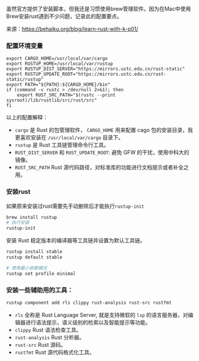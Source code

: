 虽然官方提供了安装脚本，但我还是习惯使用brew管理软件。因为在Mac中使用Brew安装rust遇到不少问题，记录此的配置要点。

来源：https://behaiku.org/blog/learn-rust-with-k-p01/



### 配置环境变量

```shell
export CARGO_HOME=/usr/local/var/cargo
export RUSTUP_HOME=/usr/local/var/rustup
export RUSTUP_DIST_SERVER="https://mirrors.ustc.edu.cn/rust-static"
export RUSTUP_UPDATE_ROOT="https://mirrors.ustc.edu.cn/rust-static/rustup"
export PATH="${PATH}:${CARGO_HOME}/bin"
if (command -v rustc > /dev/null 2>&1); then
    export RUST_SRC_PATH="$(rustc --print sysroot)/lib/rustlib/src/rust/src"
fi
```

以上的配置解释：

- `cargo` 是 Rust 的包管理软件， `CARGO_HOME` 用来配置 cago 包的安装目录，我更喜欢安装在 `/usr/local/var/cargo` 目录下。
- `rustup` 是 Rust 工具链管理命令行工具。
- `RUST_DIST_SERVER` 和 `RUST_UPDATE_ROOT`: 避免 GFW 的干扰，使用中科大的镜像。
- `RUST_SRC_PATH` Rust 源代码路径，对标准库的功能进行文档提示或者补全之用。

### 安装rust

如果原来安装过rust需要先手动删除后才能执行`rustup-init`

```sh
brew install rustup
# 执行安装
rustup-init
```

安装 Rust 稳定版本的编译器等工具链并设置为默认工具链。

```sh 
rustup install stable
rustup default stable

# 使用最小依赖模式
rustup set profile minimal
```

### 安装一些辅助用的工具：

```sh 
rustup component add rls clippy rust-analysis rust-src rustfmt
```



- `rls` 全称是 Rust Language Server, 就是支持微软的 `lsp` 的语言服务器，对编辑器进行语法提示，语义级别的检索以及智能提示等功能。
- `clippy` Rust 语法检查工具。
- `rust-analysis` Rust 分析器。
- `rust-src` Rust 源码。
- `rustfmt` Rust 源代码格式化工具。